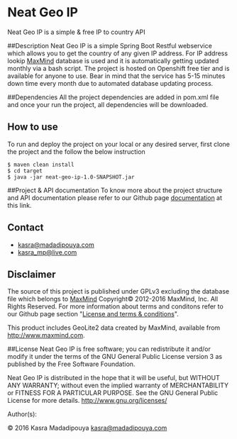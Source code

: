 # Neat Geo IP
Neat Geo IP is a simple & free IP to country API

##Description
Neat Geo IP is a simple Spring Boot Restful webservice which allows you to get the country of any given IP address. For IP address lookip [MaxMind](http://www.maxmind.com) database is used and it is automatically getting updated monthly via a bash script.
The project is hosted on Openshift free tier and is available for anyone to use.
Bear in mind that the service has 5-15 minutes down time every month due to automated database updating process.

##Dependencies
All the project dependencies are added in pom.xml file and once your run the project, all dependencies will be downloaded.

## How to use  
To run and deploy the project on your local or any desired server, first clone the project and the follow the below instruction

	$ maven clean install
	$ cd target  
	$ java -jar neat-geo-ip-1.0-SNAPSHOT.jar

##Project & API documentation
To know more about the project structure and API documentation please refer to our Github page [documentation](http://kasramp.github.io/neatgeoip/documentation.html) at this link.

## Contact
* kasra@madadipouya.com  
* kasra_mp@live.com  
	
## Disclaimer
The source of this project is published under GPLv3 excluding the database file which belongs to [MaxMind](http://www.maxmind.com) Copyright© 2012-2016 MaxMind, Inc. All Rights Reserved. For more information about terms and conditons refer to our Github page section "[License and terms & conditions](http://kasramp.github.io/neatgeoip/#license-and-terms--conditions)".

This product includes GeoLite2 data created by MaxMind, available from
<a href="http://www.maxmind.com">http://www.maxmind.com</a>.

##License
Neat Geo IP is free software; you can redistribute it and/or modify
it under the terms of the GNU General Public License version 3
as published by the Free Software Foundation.

Neat Geo IP is distributed in the hope that it will be useful,
but WITHOUT ANY WARRANTY; without even the implied warranty of
MERCHANTABILITY or FITNESS FOR A PARTICULAR PURPOSE.  See the
GNU General Public License for more details.  <http://www.gnu.org/licenses/>

Author(s):

© 2016 Kasra Madadipouya <kasra@madadipouya.com>
